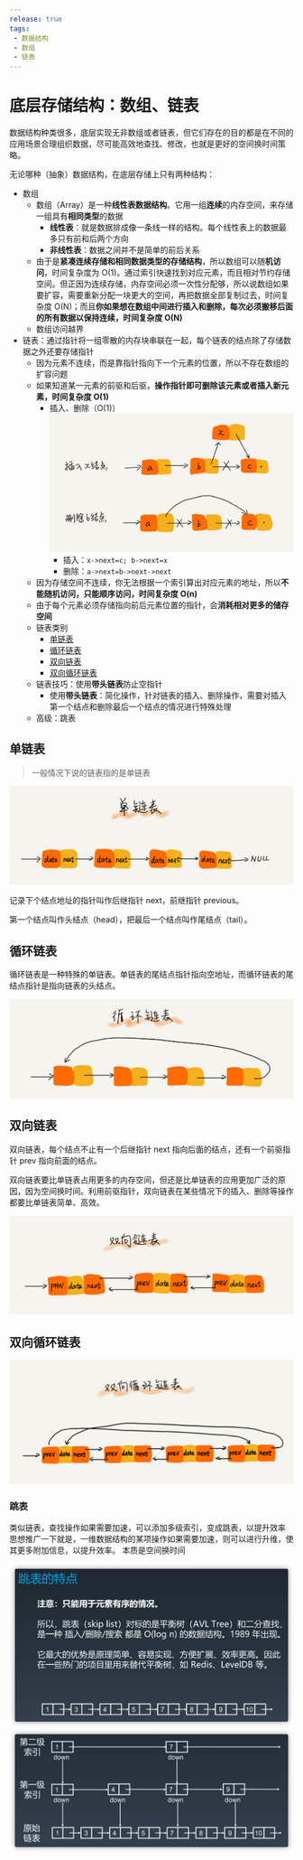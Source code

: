 ```yaml
---
release: true
tags:
 - 数据结构
 - 数组
 - 链表
---
```


# 底层存储结构：数组、链表

数据结构种类很多，底层实现无非数组或者链表，但它们存在的目的都是在不同的应用场景合理组织数据，尽可能高效地查找、修改，也就是更好的空间换时间策略。

无论哪种（抽象）数据结构，在底层存储上只有两种结构：

- 数组
  - 数组（Array）是一种**线性表数据结构**。它用一组**连续**的内存空间，来存储一组具有**相同类型**的数据
    - **线性表**：就是数据排成像一条线一样的结构。每个线性表上的数据最多只有前和后两个方向
    - **非线性表**：数据之间并不是简单的前后关系
  - 由于是**紧凑连续存储和相同数据类型的存储结构**，所以数组可以随**机访问**，时间复杂度为 O(1)。通过索引快速找到对应元素，而且相对节约存储空间。但正因为连续存储，内存空间必须一次性分配够，所以说数组如果要扩容，需要重新分配一块更大的空间，再把数据全部复制过去，时间复杂度 O(N)；而且**你如果想在数组中间进行插入和删除，每次必须搬移后面的所有数据以保持连续，时间复杂度 O(N)**
  - 数组访问越界
- 链表：通过指针将一组零散的内存块串联在一起，每个链表的结点除了存储数据之外还要存储指针
  - 因为元素不连续，而是靠指针指向下一个元素的位置，所以不存在数组的扩容问题
  - 如果知道某一元素的前驱和后驱，**操作指针即可删除该元素或者插入新元素，时间复杂度 O(1)**
    - 插入、删除（O(1)）  ![](./images/452e943788bdeea462d364389bd08a17.jpg)
      - 插入：`x->next=c; b->next=x`
      - 删除：`a->next=b->next->next`
  - 因为存储空间不连续，你无法根据一个索引算出对应元素的地址，所以**不能随机访问，只能顺序访问，时间复杂度 O(n)**
  - 由于每个元素必须存储指向前后元素位置的指针，会**消耗相对更多的储存空间**
  - 链表类别
    - [单链表](#单链表)
    - [循环链表](#循环链表)
    - [双向链表](#双向链表)
    - [双向循环链表](#)
  - 链表技巧：使用**带头链表**防止空指针
    - 使用**带头链表**：简化操作，针对链表的插入、删除操作，需要对插入第一个结点和删除最后一个结点的情况进行特殊处理
  - 高级：跳表

## 单链表

> 一般情况下说的链表指的是单链表

<img src="./images/b93e7ade9bb927baad1348d9a806ddeb.jpg" alt="img" style="zoom:50%;" />

记录下个结点地址的指针叫作后继指针 next，前继指针 previous。

第一个结点叫作头结点（head），把最后一个结点叫作尾结点（tail）。

## 循环链表

循环链表是一种特殊的单链表。单链表的尾结点指针指向空地址，而循环链表的尾结点指针是指向链表的头结点。

<img src="./images/86cb7dc331ea958b0a108b911f38d155.jpg" alt="img" style="zoom:50%;" />

## 双向链表

双向链表，每个结点不止有一个后继指针 next 指向后面的结点，还有一个前驱指针 prev 指向前面的结点。

双向链表要比单链表占用更多的内存空间，但还是比单链表的应用更加广泛的原因，因为空间换时间。利用前驱指针，双向链表在某些情况下的插入、删除等操作都要比单链表简单、高效。

<img src="./images/cbc8ab20276e2f9312030c313a9ef70b.jpg" alt="img" style="zoom:50%;" />

## 双向循环链表

<img src="./images/d1665043b283ecdf79b157cfc9e5ed91.jpg" alt="img" style="zoom:50%;" />

### 跳表

类似链表，查找操作如果需要加速，可以添加多级索引，变成跳表，以提升效率
思想推广一下就是，一维数据结构的某项操作如果需要加速，则可以进行升维，使其更多附加信息，以提升效率。
本质是空间换时间

<img src="./images/image-20210424160817179.png" alt="image-20210424160817179" style="zoom:50%;" />

<img src="./images/image-20210424160856047.png" alt="image-20210424160856047" style="zoom:50%;" />





